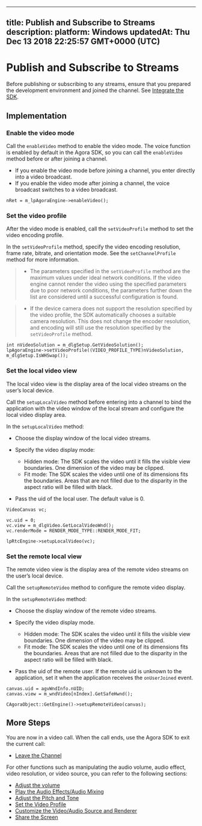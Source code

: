 
---
title: Publish and Subscribe to Streams
description: 
platform: Windows
updatedAt: Thu Dec 13 2018 22:25:57 GMT+0000 (UTC)
---
# Publish and Subscribe to Streams
Before publishing or subscribing to any streams, ensure that you prepared the development environment and joined the channel. See [Integrate the SDK](../../en/Video/windows_video.md).

## Implementation
### Enable the video mode
Call the <code>enableVideo</code> method to enable the video mode. The voice function is enabled by default in the Agora SDK, so you can call the <code>enableVideo</code> method before or after joining a channel.

-   If you enable the video mode before joining a channel, you enter directly into a video broadcast.
-   If you enable the video mode after joining a channel, the voice broadcast switches to a video broadcast.


```
nRet = m_lpAgoraEngine->enableVideo();
```

### Set the video profile
After the video mode is enabled, call the <code>setVideoProfile</code> method to set the video encoding profile.

In the <code>setVideoProfile</code> method, specify the video encoding resolution, frame rate, bitrate, and orientation mode. See the <code>setChannelProfile</code> method for more information.

> -   The parameters specified in the <code>setVideoProfile</code> method are the maximum values under ideal network conditions. If the video engine cannot render the video using the specified parameters due to poor network conditions, the parameters further down the list are considered until a successful configuration is found.

> -   If the device camera does not support the resolution specified by the video profile, the SDK automatically chooses a suitable camera resolution. This does not change the encoder resolution, and encoding will still use the resolution specified by the <code>setVideoProfile</code> method.


```
int nVideoSolution = m_dlgSetup.GetVideoSolution();
lpAgoraEngine->setVideoProfile((VIDEO_PROFILE_TYPE)nVideoSolution, m_dlgSetup.IsWHSwap());
```

### Set the local video view 
The local video view is the display area of the local video streams on the user’s local device.

Call the <code>setupLocalVideo</code> method before entering into a channel to bind the application with the video window of the local stream and configure the local video display area.

In the <code>setupLocalVideo</code> method:

-   Choose the display window of the local video streams.

-   Specify the video display mode:

    -   Hidden mode: The SDK scales the video until it fills the visible view boundaries. One dimension of the video may be clipped.
    -   Fit mode: The SDK scales the video until one of its dimensions fits the boundaries. Areas that are not filled due to the disparity in the aspect ratio will be filled with black.

-   Pass the uid of the local user. The default value is 0.


```
VideoCanvas vc;

vc.uid = 0;
vc.view = m_dlgVideo.GetLocalVideoWnd();
vc.renderMode = RENDER_MODE_TYPE::RENDER_MODE_FIT;

lpRtcEngine->setupLocalVideo(vc);
```


### Set the remote local view
The remote video view is the display area of the remote video streams on the user’s local device.

Call the <code>setupRemoteVideo</code> method to configure the remote video display.

In the <code>setupRemoteVideo</code> method:

-   Choose the display window of the remote video streams.

-   Specify the video display mode.

    -   Hidden mode: The SDK scales the video until it fills the visible view boundaries. One dimension of the video may be clipped.
    -   Fit mode: The SDK scales the video until one of its dimensions fits the boundaries. Areas that are not filled due to the disparity in the aspect ratio will be filled with black.

-   Pass the uid of the remote user. If the remote uid is unknown to the application, set it when the application receives the <code>onUserJoined</code> event.


```
canvas.uid = agvWndInfo.nUID;
canvas.view = m_wndVideo[nIndex].GetSafeHwnd();

CAgoraObject::GetEngine()->setupRemoteVideo(canvas);
```

## More Steps
You are now in a video call. When the call ends, use the Agora SDK to exit the current call:

- [Leave the Channel](../../en/Video/leave_windows.md)

For other functions such as manipulating the audio volume, audio effect, video resolution, or video source, you can refer to the following sections:

- [Adjust the volume](../../en/Video/volume_windows.md)
- [Play the Audio Effects/Audio Mixing](../../en/Video/effect_mixing_windows.md)
- [Adjust the Pitch and Tone](../../en/Video/voice_effect_windows.md)
- [Set the Video Profile](../../en/Video/videoProfile_windows.md)
- [Customize the Video/Audio Source and Renderer](../../en/Video/custom_video_windows.md)
- [Share the Screen](../../en/Video/screensharing_windows.md)
